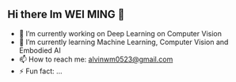 ## Hi there Im WEI MING 👋

- 🔭 I’m currently working on Deep Learning on Computer Vision
- 🌱 I’m currently learning Machine Learning, Computer Vision and Embodied AI
- 📫 How to reach me: alvinwm0523@gmail.com
- ⚡ Fun fact: ...
